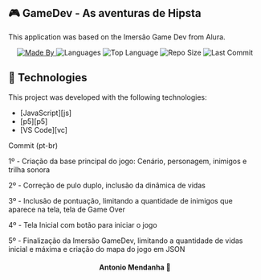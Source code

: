 ## :video_game: GameDev - As aventuras de Hipsta

<p>This application was based on the Imersão Game Dev from Alura.</p>

<p align="center">
  <a href="https://www.linkedin.com/in/antoniomendanha/">
  <img alt="Made By" src="https://img.shields.io/static/v1?label=Made%20By&message=Antonio%20Mendanha&color=blue&style=for-the-badge">
	</a>
  
  <img alt="Languages" src="https://img.shields.io/github/languages/count/AntonioMendanha/GameDev_Endless_Runner?style=for-the-badge">
  
  <img alt="Top Language" src="https://img.shields.io/github/languages/top/AntonioMendanha/GameDev_Endless_Runner?style=for-the-badge">
  
  <img alt="Repo Size" src="https://img.shields.io/github/repo-size/AntonioMendanha/GameDev_Endless_Runner?style=for-the-badge">
  
  <img alt="Last Commit" src="https://img.shields.io/github/last-commit/AntonioMendanha/GameDev_Endless_Runner?style=for-the-badge">
</p>

## :rocket: Technologies

This project was developed with the following technologies:

-  [JavaScript][js]
-  [p5][p5]
-  [VS Code][vc]

Commit (pt-br) <br>
<p>
1º - Criação da base principal do jogo: Cenário, personagem, inimigos e trilha sonora

2º - Correção de pulo duplo, inclusão da dinâmica de vidas

3º - Inclusão de pontuação, limitando a quantidade de inimigos que aparece na tela, tela de Game Over

4º - Tela Inicial com botão para iniciar o jogo

5º - Finalização da Imersão GameDev, limitando a quantidade de vidas inicial e máxima e criação do mapa do jogo em JSON
</p>


<h4 align="center">
    Antonio Mendanha 👋 <a href="https://www.linkedin.com/in/antoniomendanha/" target="_blank"></a>
</h4>
